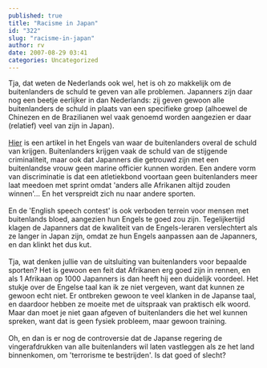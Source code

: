 ```yaml
---
published: true
title: "Racisme in Japan"
id: "322"
slug: "racisme-in-japan"
author: rv
date: 2007-08-29 03:41
categories: Uncategorized
---
```

Tja, dat weten de Nederlands ook wel, het is oh zo makkelijk om de buitenlanders de schuld te geven van alle problemen. Japanners zijn daar nog een beetje eerlijker in dan Nederlands: zij geven gewoon alle buitenlanders de schuld in plaats van een specifieke groep (alhoewel de Chinezen en de Brazilianen wel vaak genoemd worden aangezien er daar (relatief) veel van zijn in Japan).<br /><br /><a href="http://search.japantimes.co.jp/cgi-bin/fl20070828zg.html">Hier</a> is een artikel in het Engels van waar de buitenlanders overal de schuld van krijgen. Buitenlanders krijgen vaak de schuld van de stijgende criminaliteit, maar ook dat Japanners die getrouwd zijn met een buitenlandse vrouw geen marine officier kunnen worden. Een andere vorm van discriminatie is dat een atletiekbond voortaan geen buitenlanders meer laat meedoen met sprint omdat 'anders alle Afrikanen altijd zouden winnen'... En het verspreidt zich nu naar andere sporten.<br /><br />En de 'English speech contest' is ook verboden terrein voor mensen met buitenlands bloed, aangezien hun Engels te goed zou zijn. Tegelijkertijd klagen de Japanners dat de kwaliteit van de Engels-leraren verslechtert als ze langer in Japan zijn, omdat ze hun Engels aanpassen aan de Japanners, en dan klinkt het dus kut.<br /><br />Tja, wat denken jullie van de uitsluiting van buitenlanders voor bepaalde sporten? Het is gewoon een feit dat Afrikanen erg goed zijn in rennen, en als 1 Afrikaan op 1000 Japanners is dan heeft hij een duidelijk voordeel. Het stukje over de Engelse taal kan ik ze niet vergeven, want dat kunnen ze gewoon echt niet. Er ontbreken gewoon te veel klanken in de Japanse taal, en daardoor hebben ze moeite met de uitspraak van praktisch elk woord. Maar dan moet je niet gaan afgeven of buitenlanders die het wel kunnen spreken, want dat is geen fysiek probleem, maar gewoon training.<br /><br />Oh, en dan is er nog de controversie dat de Japanse regering de vingerafdrukken van alle buitenlanders wil laten vastleggen als ze het land binnenkomen, om 'terrorisme te bestrijden'. Is dat goed of slecht?